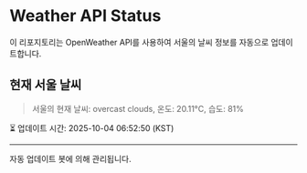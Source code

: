 
# Weather API Status

이 리포지토리는 OpenWeather API를 사용하여 서울의 날씨 정보를 자동으로 업데이트합니다.

## 현재 서울 날씨
> 서울의 현재 날씨: overcast clouds, 온도: 20.11°C, 습도: 81%

⏳ 업데이트 시간: 2025-10-04 06:52:50 (KST)

---
자동 업데이트 봇에 의해 관리됩니다.
